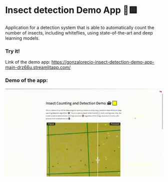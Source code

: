 # Insect detection Demo App 🦟🟨
Application for a detection system that is able to automatically count the number of insects, including whiteflies, using state-of-the-art and deep learning models.

### Try it!
Link of the demo app: https://gonzalorecio-insect-detection-demo-app-main-drz66u.streamlitapp.com/

### Demo of the app:
![Alt Text](data/app-demo.gif)
